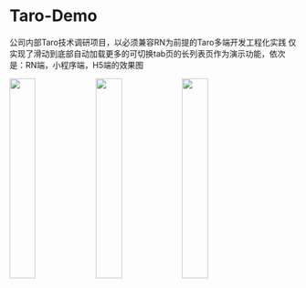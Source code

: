 # Taro-Demo
公司内部Taro技术调研项目，以必须兼容RN为前提的Taro多端开发工程化实践
仅实现了滑动到底部自动加载更多的可切换tab页的长列表页作为演示功能，依次是：RN端，小程序端，H5端的效果图

<img src="https://cdn.nlark.com/yuque/0/2020/jpeg/291369/1590381811938-25ef9b25-fbe9-4978-aeaf-2536d14a8f69.jpeg?x-oss-process=image%2Fresize%2Cw_600" width="30%"><img src="https://cdn.nlark.com/yuque/0/2020/png/291369/1590375482159-2b002dd6-dc55-4a8d-8f75-aa2e049e2403.png?x-oss-process=image%2Fresize%2Cw_600" width="30%"><img src="https://cdn.nlark.com/yuque/0/2020/jpeg/291369/1590375986776-a2a55f3e-7d52-4e9b-a543-c8e2059e7384.jpeg?x-oss-process=image%2Fresize%2Cw_600" width="30%">
